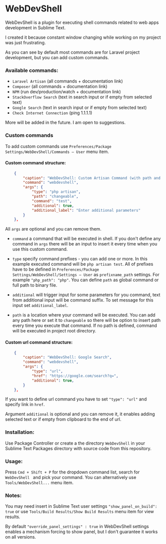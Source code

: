 WebDevShell
===============

WebDevShell is a plugin for executing shell commands related to web apps development in Sublime Text.

I created it because constant window changing while working on my project was just frustrating.

As you can see by default most commands are for Laravel project development, but you can add custom commands.

### Available commands:
- `Laravel Artisan` (all commands + documentation link)
- `Composer` (all commands + documentation link)
- `NPM` (run dev/production/watch + documentation link)
- `StackOverflow Search` (text in search input or if empty from selected text)
- `Google Search` (text in search input or if empty from selected text)
- `Check Internet Connection` (ping 1.1.1.1)

More will be added in the future. I am open to suggestions.

### Custom commands
To add custom commands use `Preferences/Package Settings/WebDevShell/Commands – User` menu item.

#### Custom command structure:

```json
    {
        "caption": "WebDevShell: Custom Artisan Command (with path and parameters)",
        "command": "webdevshell",
        "args": {
            "type": "php artisan",
            "path": "changeable",
            "command": "test",
            "additional": true,
            "additional_label": "Enter additional parameters"
        }
    },
```

All `args` are optional and you can remove them.

- `command` a command that will be executed in shell.
If you don't define any command in `args` there will be an input to insert it every time when you use this custom command.

- `type` specify command prefixes - you can add one or more. In this example executed command will be `php artisan test`.
All of prefixes have to be defined in `Preferences/Package Settings/WebDevShell/Settings – User` as `prefixname_path` settings.
For example `"php_path": "php"`. You can define `path` as global command or full path to binary file.

- `additional` will trigger input for some parameters for you command, text from additional input will be command suffix.
To set message for this input set `additional_label`.

- `path` is a location where your command will be executed.
You can add any path here or set it to `changeable` so there will be option to insert path every time you execute that command.
If no path is defined, command will be executed in project root directory.

#### Custom url command structure:

```json
    {
        "caption": "WebDevShell: Google Search",
        "command": "webdevshell",
        "args": {
            "type": "url",
            "href": "https://google.com/search?q=",
            "additional": true,
        }
    },
```

If you want to define url command you have to set `"type": "url"` and specify link in `href`.

Argument `additional` is optional and you can remove it, it enables adding selected text or if empty from clipboard to the end of url.

### Installation:
Use Package Controller or create a the directory `WebDevShell` in your Sublime Text Packages directory with source code from this repository.

### Usage:
Press `Cmd + Shift + P` for the dropdown command list, search for `WebDevShell ` and pick your command. You can alternatively use `Tools/WebDevShell...` menu item.

### Notes:
You may need insert in Sublime Text user settings `"show_panel_on_build": true` or use `Tools/Build Results/Show Build Results` menu item for view results.

By default `"override_panel_settings" : true` in WebDevShell settings enables a mechanism forcing to show panel, but I don't guarantee it works on all versions.
